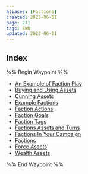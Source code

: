 ```yaml
---
aliases: [Factions]
created: 2023-06-01
page: 211
tags: SWN
updated: 2023-06-01
---
```



## Index

%% Begin Waypoint %%
- [An Example of Faction Play](./An%20Example%20of%20Faction%20Play.md)
- [Buying and Using Assets](./Buying%20and%20Using%20Assets.md)
- [Cunning Assets](./Cunning%20Assets.md)
- [Example Factions](./Example%20Factions.md)
- [Faction Actions](./Faction%20Actions.md)
- [Faction Goals](./Faction%20Goals.md)
- [Faction Tags](./Faction%20Tags.md)
- [Factions Assets and Turns](./Factions%20Assets%20and%20Turns.md)
- [Factions In Your Campaign](./Factions%20In%20Your%20Campaign.md)
- [Factions](./Factions.md)
- [Force Assets](./Force%20Assets.md)
- [Wealth Assets](./Wealth%20Assets.md)

%% End Waypoint %%
